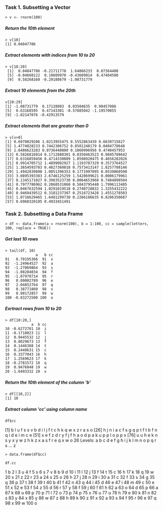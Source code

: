 ### Task 1. Subsetting a Vector
```
> v <- rnorm(100)
```
##### Return the 10th element
```
> v[10]
[1] 0.04047706
```
##### Extract elements with indices from 10 to 20
```
> v[10:20]
 [1]  0.04047706 -0.21711778  1.64866233  0.07364408
 [5] -0.04660122  0.10609970 -0.43609014  0.47404580
 [9]  0.58268160 -0.29188679 -1.08731779
 ```
 ##### Extract 10 elements from the 20th
 ```
 v[20:29]
 [1] -1.08731779  0.17128803  0.03504635  0.98457086
 [5]  0.63168595  0.47143301 -0.57885042 -1.19570055
 [9] -1.02147076 -0.42913579
 ```
 ##### Extract elements that are greater than 0
 ```
 > v[v>0]
 [1] 0.6970029206 1.0213955475 0.5552863439 0.6639715627
 [5] 1.4774828233 0.7442306752 0.0501248179 0.0404770648
 [9] 1.6486623283 0.0736440800 0.1060996956 0.4740457953
[13] 0.5826816014 0.1712880301 0.0350463523 0.9845708642
[17] 0.6316859456 0.4714330089 1.0598920475 0.4656282026
[21] 0.9914705712 1.4899002927 1.1193787329 0.3573764527
[25] 1.3654593703 0.4827360018 0.7573413147 1.8257708146
[29] 1.4942839800 1.0051396353 0.1771997095 0.0539860590
[33] 3.0895393383 2.6746125259 1.5420699621 0.0006179961
[37] 0.1345171027 0.3983523730 0.8064653960 0.7404890504
[41] 0.7977786962 0.2868531060 0.5043795440 1.7996113485
[45] 0.0467632594 1.0291019518 0.2740728832 1.3255432222
[49] 0.9469439512 0.3181237307 0.2516723428 1.4551278503
[53] 1.0716629465 1.6481299730 0.2266186635 0.8206350687
[57] 0.6960320105 0.4933451491
```
### Task 2. Subsetting a Data Frame
```
> df <- data.frame(a = rnorm(100), b = 1:100, cc = sample(letters, 100, replace = TRUE))
```
##### Get last 10 rows
```
> tail(df, 10)
              a   b cc
91   0.70195366  91  x
92  -1.24964527  92  a
93  -1.27069864  93  s
94  -1.08204034  94  f
95  -1.07970714  95  r
96   0.09002789  96  e
97   2.04852764  97  q
98   0.38771860  98  x
99   0.90172857  99  w
100 -0.83272500 100  o
```
##### Exrtract rows from 10 to 20
```
> df[10:20,]
            a  b cc
10 -0.6272781 10  i
11 -0.1710023 11  l
12  0.9445532 12  j
13  0.8029673 13  f
14  0.1446388 14  t
15  0.2448631 15  c
16  0.3377043 16  h
17  1.2569623 17  k
18 -0.2781572 18  q
19  0.9476848 19  w
20 -1.6493332 20  x
```
##### Return the 10th element of the column 'b'
```
> df[[10,2]]
[1] 10
```
##### Extract column 'cc' using column name
```
df$cc
```
  [1] b l u f s s v b d i l j f t c h k q w x z r a s o
 [26] h j n i a c f s g q p t f t b f n q i d e i m c e
 [51] x e f z d r y f j f h a o d p a k u p p l o p p x
 [76] u u h e k n s y x y w z h k z x a s f r e q x w o
26 Levels: a b c d e f g h i j k l m n o p q r s ... z
```
> data.frame(df$cc)
```
    df.cc
1       b
2       l
3       u
4       f
5       s
6       s
7       v
8       b
9       d
10      i
11      l
12      j
13      f
14      t
15      c
16      h
17      k
18      q
19      w
20      x
21      z
22      r
23      a
24      s
25      o
26      h
27      j
28      n
29      i
30      a
31      c
32      f
33      s
34      g
35      q
36      p
37      t
38      f
39      t
40      b
41      f
42      n
43      q
44      i
45      d
46      e
47      i
48      m
49      c
50      e
51      x
52      e
53      f
54      z
55      d
56      r
57      y
58      f
59      j
60      f
61      h
62      a
63      o
64      d
65      p
66      a
67      k
68      u
69      p
70      p
71      l
72      o
73      p
74      p
75      x
76      u
77      u
78      h
79      e
80      k
81      n
82      s
83      y
84      x
85      y
86      w
87      z
88      h
89      k
90      z
91      x
92      a
93      s
94      f
95      r
96      e
97      q
98      x
99      w
100     o
